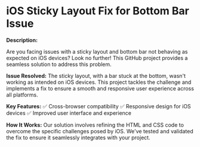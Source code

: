 # iOS Sticky Layout Fix for Bottom Bar Issue

**Description:**

Are you facing issues with a sticky layout and bottom bar not behaving as expected on iOS devices? Look no further! This GitHub project provides a seamless solution to address this problem.

**Issue Resolved:**
The sticky layout, with a bar stuck at the bottom, wasn't working as intended on iOS devices. This project tackles the challenge and implements a fix to ensure a smooth and responsive user experience across all platforms.

**Key Features:**
✅ Cross-browser compatibility
✅ Responsive design for iOS devices
✅ Improved user interface and experience

**How It Works:**
Our solution involves refining the HTML and CSS code to overcome the specific challenges posed by iOS. We've tested and validated the fix to ensure it seamlessly integrates with your project.


